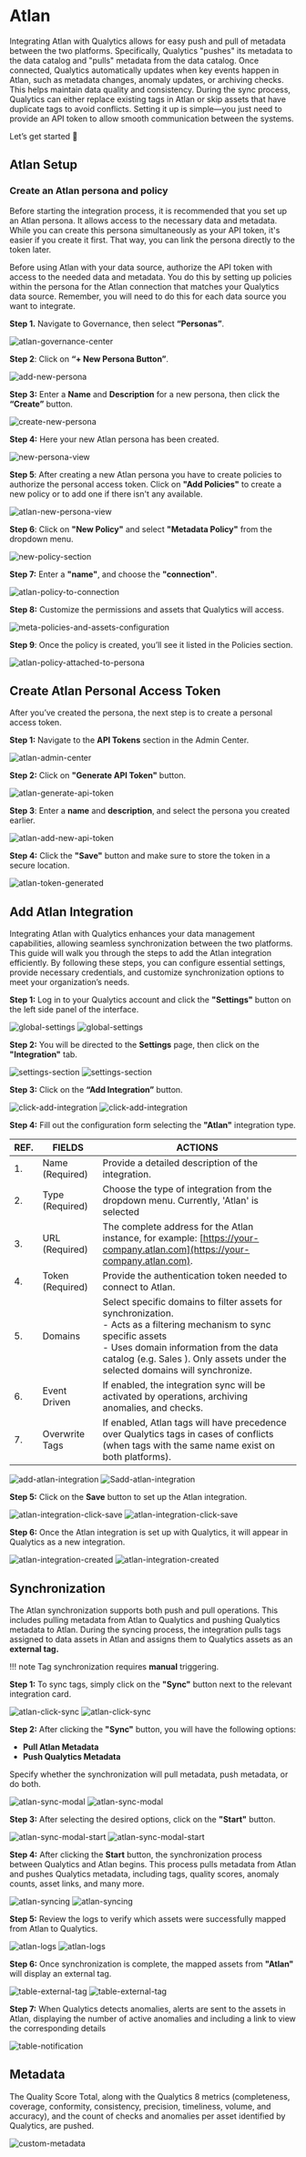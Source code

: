 # Atlan

Integrating Atlan with Qualytics allows for easy push and pull of metadata between the two platforms. Specifically, Qualytics "pushes" its metadata to the data catalog and "pulls" metadata from the data catalog. Once connected, Qualytics automatically updates when key events happen in Atlan, such as metadata changes, anomaly updates, or archiving checks. This helps maintain data quality and consistency. During the sync process, Qualytics can either replace existing tags in Atlan or skip assets that have duplicate tags to avoid conflicts. Setting it up is simple—you just need to provide an API token to allow smooth communication between the systems.

Let’s get started 🚀

## Atlan Setup

### Create an Atlan persona and policy

Before starting the integration process, it is recommended that you set up an Atlan persona. It allows access to the necessary data and metadata. While you can create this persona simultaneously as your API token, it's easier if you create it first. That way, you can link the persona directly to the token later.

Before using Atlan with your data source, authorize the API token with access to the needed data and metadata. You do this by setting up policies within the persona for the Atlan connection that matches your Qualytics data source. Remember, you will need to do this for each data source you want to integrate.

**Step 1.** Navigate to Governance, then select **“Personas”**.

![atlan-governance-center](../../assets/integrations/atlan/atlan-governance-center.png)

**Step 2**: Click on **“+ New Persona Button”**.

![add-new-persona](../../assets/integrations/atlan/atlan-add-new-persona.png)

**Step 3:** Enter a **Name** and **Description** for a new persona, then click the **“Create”** button.

![create-new-persona](../../assets/integrations/atlan/atlan-create-new-persona.png)

**Step 4:** Here your new Atlan persona has been created.

![new-persona-view](../../assets/integrations/atlan/atlan-new-persona-view.png)

**Step 5**: After creating a new Atlan persona you have to create policies to authorize the personal access token. Click on **"Add Policies"** to create a new policy or to add one if there isn't any available.

![atlan-new-persona-view](../../assets/integrations/atlan/atlan-add-policy.png)

**Step 6**: Click on **"New Policy"** and select **"Metadata Policy"** from the dropdown menu.

![new-policy-section](../../assets/integrations/atlan/atlan-new-policy-section.png)

**Step 7:** Enter a **"name"**, and choose the **"connection"**.  

![atlan-policy-to-connection](../../assets/integrations/atlan/atlan-policy-to-connection.png)

**Step 8:** Customize the permissions and assets that Qualytics will access.

![meta-policies-and-assets-configuration](../../assets/integrations/atlan/atlan-metadata-policy-and-assets-configuration.png)

**Step 9**: Once the policy is created, you’ll see it listed in the Policies section.

![atlan-policy-attached-to-persona](../../assets/integrations/atlan/atlan-policy-attached-to-persona.png)

## **Create Atlan Personal Access Token**

After you’ve created the persona, the next step is to create a personal access token.

**Step 1:** Navigate to the **API Tokens** section in the Admin Center.

![atlan-admin-center](../../assets/integrations/atlan/atlan-admin-center.png)

**Step 2:** Click on **"Generate API Token"** button.

![atlan-generate-api-token](../../assets/integrations/atlan/atlan-generate-api-token.png)

**Step 3**: Enter a **name** and **description**, and select the persona you created earlier.

![atlan-add-new-api-token](../../assets/integrations/atlan/atlan-add-new-api-token.png)

**Step 4:** Click the **"Save"** button and make sure to store the token in a secure location.

![atlan-token-generated](../../assets/integrations/atlan/atlan-token-generated.png)

## Add Atlan Integration

Integrating Atlan with Qualytics enhances your data management capabilities, allowing seamless synchronization between the two platforms. This guide will walk you through the steps to add the Atlan integration efficiently. By following these steps, you can configure essential settings, provide necessary credentials, and customize synchronization options to meet your organization’s needs.

**Step 1:** Log in to your Qualytics account and click the **"Settings"** button on the left side panel of the interface.  

![global-settings](../../assets/integrations/atlan/qualytics-global-settings-light.png#only-light)
![global-settings](../../assets/integrations/atlan/qualytics-global-settings-dark.png#only-dark)

**Step 2:** You will be directed to the **Settings** page, then click on the **"Integration"** tab.

![settings-section](../../assets/integrations/atlan/qualytics-settings-section-light.png#only-light)
![settings-section](../../assets/integrations/atlan/qualytics-settings-section-dark.png#only-dark)

**Step 3:** Click on the **“Add Integration”** button.

![click-add-integration](../../assets/integrations/atlan/qualytics-click-add-integration-light.png#only-light)
![click-add-integration](../../assets/integrations/atlan/qualytics-click-add-integration-dark.png#only-dark)

**Step 4:**  Fill out the configuration form selecting the **"Atlan"** integration type.

|   REF. | FIELDS | ACTIONS |
|--------|--------|---------|
| 1️. | Name (Required) | Provide a detailed description of the integration. |
| 2. | Type (Required) | Choose the type of integration from the dropdown menu. Currently, 'Atlan' is selected |
| 3. | URL (Required) | The complete address for the Atlan instance, for example: [https://your-company.atlan.com](https://your-company.atlan.com). |
| 4. | Token (Required) | Provide the authentication token needed to connect to Atlan. |
| 5. | Domains | Select specific domains to filter assets for synchronization. <br>- Acts as a filtering mechanism to sync specific assets <br>- Uses domain information from the data catalog (e.g. Sales ). Only assets under the selected domains will synchronize.|
| 6. | Event Driven | If enabled, the integration sync will be activated by operations, archiving anomalies, and checks. |
| 7. | Overwrite Tags | If enabled, Atlan tags will have precedence over Qualytics tags in cases of conflicts (when tags with the same name exist on both platforms). |

![add-atlan-integration](../../assets/integrations/atlan/qualytics-add-atlan-integrations-light.png#only-light)
![Sadd-atlan-integration](../../assets/integrations/atlan/qualytics-add-atlan-integrations-dark.png#only-dark)

**Step 5:**  Click on the **Save** button to set up the Atlan integration. 

![atlan-integration-click-save](../../assets/integrations/atlan/atlan-integration-click-save-light.png#only-light)
![atlan-integration-click-save](../../assets/integrations/atlan/atlan-integration-click-save-dark.png#only-dark)

**Step 6:** Once the Atlan integration is set up with Qualytics, it will appear in Qualytics as a new integration. 

![atlan-integration-created](../../assets/integrations/atlan/qualytics-atlan-integration-created-light.png#only-light)
![atlan-integration-created](../../assets/integrations/atlan/qualytics-atlan-integration-created-dark.png#only-dark)


## Synchronization

The Atlan synchronization supports both push and pull operations. This includes pulling metadata from Atlan to Qualytics and pushing Qualytics metadata to Atlan. During the syncing process, the integration pulls tags assigned to data assets in Atlan and assigns them to Qualytics assets as an **external tag.**

!!! note 
    Tag synchronization requires **manual** triggering.

**Step 1:** To sync tags, simply click on the **"Sync"** button next to the relevant integration card.

![atlan-click-sync](../../assets/integrations/atlan/qualytics-atlan-click-sync-light.png#only-light)
![atlan-click-sync](../../assets/integrations/atlan/qualytics-atlan-click-sync-dark.png#only-dark)

**Step 2:** After clicking the **"Sync"** button, you will have the following options:

- **Pull Atlan Metadata**  
- **Push Qualytics Metadata**

Specify whether the synchronization will pull metadata, push metadata, or do both.

![atlan-sync-modal](../../assets/integrations/atlan/atlan-sync-modal-light.png#only-light)
![atlan-sync-modal](../../assets/integrations/atlan/atlan-sync-modal-dark.png#only-dark)

**Step 3:** After selecting the desired options, click on the **"Start"** button.

![atlan-sync-modal-start](../../assets/integrations/atlan/atlan-sync-modal-start-light-16.png#only-light)
![atlan-sync-modal-start](../../assets/integrations/atlan/atlan-sync-modal-start-dark-16.png#only-dark)

**Step 4:** After clicking the **Start** button, the synchronization process between Qualytics and Atlan begins. This process pulls metadata from Atlan and pushes Qualytics metadata, including tags, quality scores, anomaly counts, asset links, and many more.

![atlan-syncing](../../assets/integrations/atlan/qualytics-atlan-syncing-light.png#only-light)
![atlan-syncing](../../assets/integrations/atlan/qualytics-atlan-syncing-dark.png#only-dark)

**Step 5:** Review the logs to verify which assets were successfully mapped from Atlan to Qualytics.

![atlan-logs](../../assets/integrations/atlan/qualytics-atlan-logs-light.png#only-light)
![atlan-logs](../../assets/integrations/atlan/qualytics-atlan-logs-dark.png#only-dark)

**Step 6:** Once synchronization is complete, the mapped assets from **"Atlan"** will display an external tag.   

![table-external-tag](../../assets/integrations/atlan/qualytics-table-external-tag-light.png#only-light)
![table-external-tag](../../assets/integrations/atlan/qualytics-table-external-tag-dark.png#only-dark)

**Step 7:** When Qualytics detects anomalies, alerts are sent to the assets in Atlan, displaying the number of active anomalies and including a link to view the corresponding details

![table-notification](../../assets/integrations/atlan/atlan-qualytics-table-notification.png)

## Metadata  

The Quality Score Total, along with the Qualytics 8 metrics (completeness, coverage, conformity, consistency, precision, timeliness, volume, and accuracy), and the count of checks and anomalies per asset identified by Qualytics, are pushed.

![custom-metadata](../../assets/integrations/atlan/altan-qualytics-custom-metadata.png)


